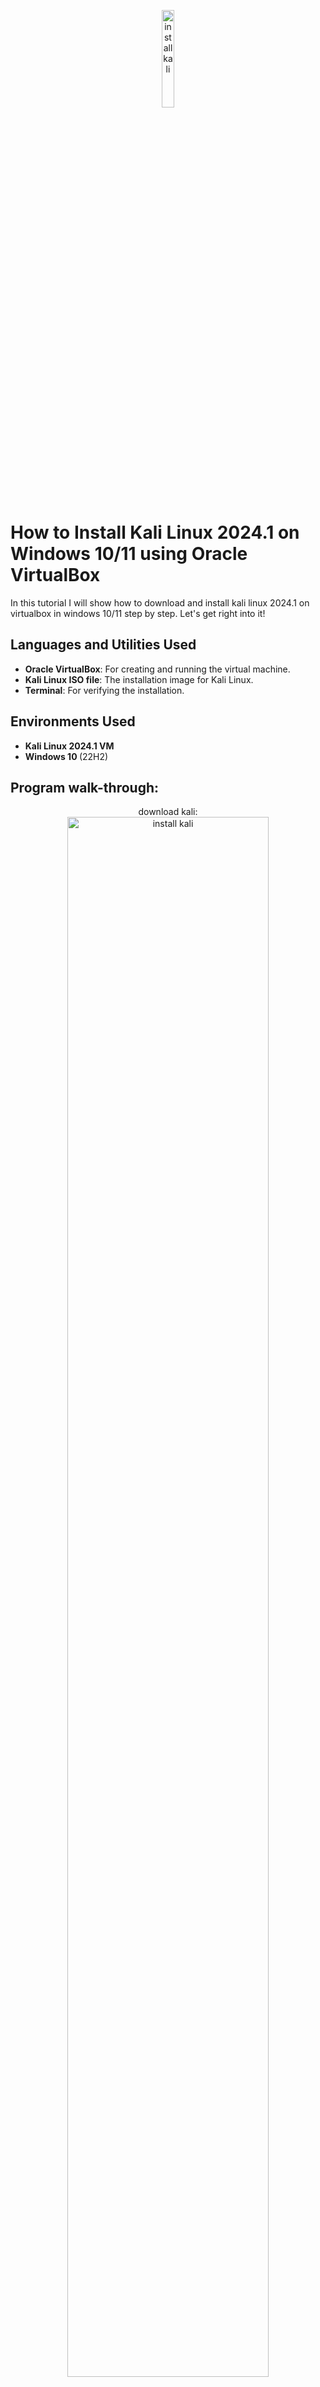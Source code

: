 <p align="center">
<img src="https://i.imgur.com/HaZWnqa.png" height="20%" width="20%" alt="install kali"/>
</p>
<h1>How to Install Kali Linux 2024.1 on Windows 10/11 using Oracle VirtualBox</h1>
In this tutorial I will show how to download and install kali linux 2024.1 on virtualbox in windows 10/11 step by step. Let's get right into it!
<br />

<h2>Languages and Utilities Used</h2>

- <b>Oracle VirtualBox</b>: For creating and running the virtual machine.
- <b>Kali Linux ISO file</b>: The installation image for Kali Linux.
- <b>Terminal</b>: For verifying the installation.

<h2>Environments Used </h2>

- <b>Kali Linux 2024.1 VM</b>
- <b>Windows 10 </b> (22H2)

<h2>Program walk-through:</h2>

<p align="center">
download kali: <br/>
<img src="https://i.imgur.com/207qVWG.jpeg" height="80%" width="80%" alt="install kali"/>
<br />
<br />
create virtual machine using guided mode:  <br/>
<img src="https://i.imgur.com/7ozKWLj.jpeg" height="80%" width="80%" alt="install kali"/>
<br />
<br />
configure hardware: <br/>
<img src="https://i.imgur.com/KRAgE14.jpeg" height="80%" width="80%" alt="install kali"/>
<br />
<br />
configure hard disk:  <br/>
<img src="https://i.imgur.com/ZK1ZJvI.jpeg" height="80%" width="80%" alt="install kali"/>
<br />
<br />
review summary:  <br/>
<img src="https://i.imgur.com/7QLiJsg.jpeg" height="80%" width="80%" alt="install kali"/>
<br />
<br />
start installation -- select graphical install:  <br/>
<img src="https://i.imgur.com/SE6fPbh.jpeg" height="80%" width="80%" alt="install kali"/>
<br />
<br />
set a language:  <br/>
<img src="https://i.imgur.com/vKGAn4S.jpeg" height="80%" width="80%" alt="install kali"/>
<br />
<br />
select location:  <br/>
<img src="https://i.imgur.com/RYX6mtW.jpeg" height="80%" width="80%" alt="install kali"/>
<br />
<br />
configure keyboard: <br/>
<img src="https://i.imgur.com/XQh7ywA.jpeg" height="80%" width="80%" alt="install kali"/>
<br />
<br />
enter hostname/username -- same for me (if you have a domain...gg mate): <br/>
<img src="https://i.imgur.com/4MpjtI6.jpeg" height="80%" width="80%" alt="install kali"/>
<br />
<br />
set up password: <br/>
<img src="https://i.imgur.com/S8oNup1.jpeg" height="80%" width="80%" alt="install kali"/>
<br />
<br />
configure the clock: <br/>
<img src="https://i.imgur.com/C7nh9GE.jpeg" height="80%" width="80%" alt="install kali"/>
<br />
<br />
select guided - use entire disk partitioning method: <br/>
<img src="https://i.imgur.com/YvXF0QB.jpeg" height="80%" width="80%" alt="install kali"/>
<br />
<br />
after selecting SCSI3 VBOX HARDDISK, select default partitioning scheme: <br/>
<img src="https://i.imgur.com/qyw5C0R.jpeg" height="80%" width="80%" alt="install kali"/>
<br />
<br />
finish partitioning and write changes to disk, next prompt after will just ask you to confirm: <br/>
<img src="https://i.imgur.com/zZ56P5N.jpeg" height="80%" width="80%" alt="install kali"/>
<br />
<br />
let it install the base system for a while: <br/>
<img src="https://i.imgur.com/faArBEE.jpeg" height="80%" width="80%" alt="install kali"/>
<br />
<br />
run default software to install, i chose KDE Plasma as well: <br/>
<img src="https://i.imgur.com/UZUsHvs.jpeg" height="80%" width="80%" alt="install kali"/>
<br />
<br />
configure sddm, i chose lightdm: <br/>
<img src="https://i.imgur.com/8tCvWh6.jpeg" height="80%" width="80%" alt="install kali"/>
<br />
<br />
let installtion run for a while again: <br/>
<img src="https://i.imgur.com/W4d4BuI.jpeg" height="80%" width="80%" alt="install kali"/>
<br />
<br />
install grub boot loader: <br/>
<img src="https://i.imgur.com/RwDgEVb.jpeg" height="80%" width="80%" alt="install kali"/>
<br />
<br />
select default device for boot loader installation: <br/>
<img src="https://i.imgur.com/PHDteLh.jpeg" height="80%" width="80%" alt="install kali"/>
<br />
<br />
after letting it run a little more -- installation complete!: <br/>
<img src="https://i.imgur.com/qcf9oLQ.jpeg" height="80%" width="80%" alt="install kali"/>
<br />
<br />
reboot, and the finishing touches will be applied. you will be met with glowing kali linux logo: <br/>
<img src="https://i.imgur.com/l6QusL1.jpeg" height="80%" width="80%" alt="install kali"/>
<br />
<br />
log in & verify kali version through terminal: <br/>
<img src="https://i.imgur.com/OoMr6FP.jpeg" height="80%" width="80%" alt="install kali"/>
<br />
<br />
and that's pretty much it. thanks for reading my turotial on installing kali linux 2024.1
</p>

<!--
 ```diff
- text in red
+ text in green
! text in orange
# text in gray
@@ text in purple (and bold)@@
